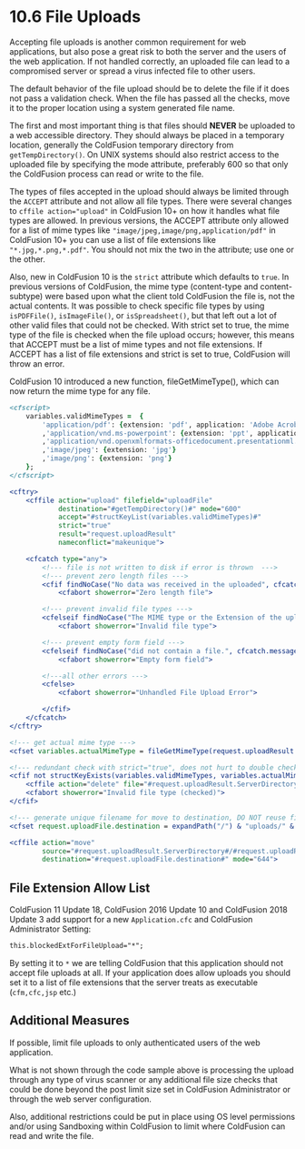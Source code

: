 # 10.6 File Uploads

Accepting file uploads is another common requirement for web applications, but also pose a great risk to both the server and the users of the web application. If not handled correctly, an uploaded file can lead to a compromised server or spread a virus infected file to other users.

The default behavior of the file upload should be to delete the file if it does not pass a validation check. When the file has passed all the checks, move it to the proper location using a system generated file name.

The first and most important thing is that files should **NEVER** be uploaded to a web accessible directory. They should always be placed in a temporary location, generally the ColdFusion temporary directory from `getTempDirectory()`. On UNIX systems should also restrict access to the uploaded file by specifying the mode attribute, preferably 600 so that only the ColdFusion process can read or write to the file.

The types of files accepted in the upload should always be limited through the `ACCEPT` attribute and not allow all file types. There were several changes to `cffile action="upload"` in ColdFusion 10+ on how it handles what file types are allowed. In previous versions, the ACCEPT attribute only allowed for a list of mime types like `"image/jpeg,image/png,application/pdf"` in ColdFusion 10+ you can use a list of file extensions like `"*.jpg,*.png,*.pdf"`. You should not mix the two in the attribute; use one or the other.

Also, new in ColdFusion 10 is the `strict` attribute which defaults to `true`. In previous versions of ColdFusion, the mime type (content-type and content-subtype) were based upon what the client told ColdFusion the file is, not the actual contents. It was possible to check specific file types by using `isPDFFile()`, `isImageFile()`, or `isSpreadsheet()`, but that left out a lot of other valid files that could not be checked. With strict set to true, the mime type of the file is checked when the file upload occurs; however, this means that ACCEPT must be a list of mime types and not file extensions. If ACCEPT has a list of file extensions and strict is set to true, ColdFusion will throw an error.

ColdFusion 10 introduced a new function, fileGetMimeType(), which can now return the mime type for any file.

```cfml
<cfscript>
    variables.validMimeTypes =  {
        'application/pdf': {extension: 'pdf', application: 'Adobe Acrobat'}
        ,'application/vnd.ms-powerpoint': {extension: 'ppt', application: 'PowerPoint (97-2003)'}
        ,'application/vnd.openxmlformats-officedocument.presentationml.presentation': {extension: 'pptx', application: 'PowerPoint (2007)'}
        ,'image/jpeg': {extension: 'jpg'}
        ,'image/png': {extension: 'png'}
    };
</cfscript>

<cftry>
    <cffile action="upload" filefield="uploadFile"
            destination="#getTempDirectory()#" mode="600"
            accept="#structKeyList(variables.validMimeTypes)#"
            strict="true"
            result="request.uploadResult"
            nameconflict="makeunique">

    <cfcatch type="any">
        <!--- file is not written to disk if error is thrown  --->
        <!--- prevent zero length files --->
        <cfif findNoCase("No data was received in the uploaded", cfcatch.message)>
            <cfabort showerror="Zero length file">

        <!--- prevent invalid file types --->
        <cfelseif findNoCase("The MIME type or the Extension of the uploaded file", cfcatch.message)>
            <cfabort showerror="Invalid file type">

        <!--- prevent empty form field --->
        <cfelseif findNoCase("did not contain a file.", cfcatch.message)>
            <cfabort showerror="Empty form field">

        <!---all other errors --->
        <cfelse>
            <cfabort showerror="Unhandled File Upload Error">

        </cfif>
    </cfcatch>
</cftry>

<!--- get actual mime type --->
<cfset variables.actualMimeType = fileGetMimeType(request.uploadResult.ServerDirectory & '/' & request.uploadResult.ServerFile, true)>

<!--- redundant check with strict="true", does not hurt to double check Adobe --->
<cfif not structKeyExists(variables.validMimeTypes, variables.actualMimeType)>
    <cffile action="delete" file="#request.uploadResult.ServerDirectory#/#request.uploadResult.ServerFile#" >
    <cfabort showerror="Invalid file type (checked)">
</cfif>

<!--- generate unique filename for move to destination, DO NOT reuse filename sent by user --->
<cfset request.uploadFile.destination = expandPath("/") & "uploads/" & createUUID() & "." & variables.validMimeTypes[variables.actualMimeType]["extension"]>

<cffile action="move"
        source="#request.uploadResult.ServerDirectory#/#request.uploadResult.ServerFile#"
        destination="#request.uploadFile.destination#" mode="644">
```

## File Extension Allow List

ColdFusion 11 Update 18, ColdFusion 2016 Update 10 and ColdFusion 2018 Update 3 add support for a new `Application.cfc` and ColdFusion Administrator Setting:

```cfml
this.blockedExtForFileUpload="*";
```

By setting it to `*` we are telling ColdFusion that this application should not accept file uploads at all. If your application does allow uploads you should set it to a list of file extensions that the server treats as executable (`cfm,cfc,jsp` etc.)

## Additional Measures

If possible, limit file uploads to only authenticated users of the web application.

What is not shown through the code sample above is processing the upload through any type of virus scanner or any additional file size checks that could be done beyond the post limit size set in ColdFusion Administrator or through the web server configuration.

Also, additional restrictions could be put in place using OS level permissions and/or using Sandboxing within ColdFusion to limit where ColdFusion can read and write the file.